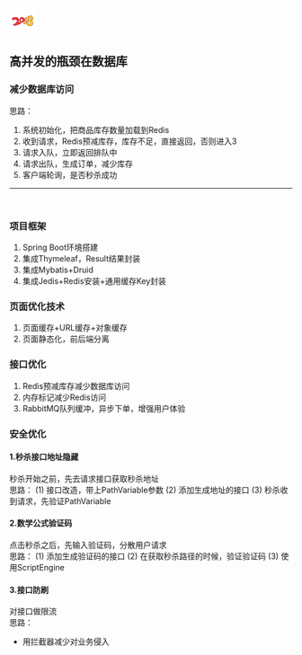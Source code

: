 ![](https://raw.githubusercontent.com/b2stry/imgrepo/master/2018.png)
 
## 高并发的瓶颈在数据库
### 减少数据库访问
思路：<br>
1. 系统初始化，把商品库存数量加载到Redis<br>
2. 收到请求，Redis预减库存，库存不足，直接返回，否则进入3<br>
3. 请求入队，立即返回排队中<br>
4. 请求出队，生成订单，减少库存<br>
5. 客户端轮询，是否秒杀成功
<hr>
<br>


### 项目框架
1. Spring Boot环境搭建<br>
2. 集成Thymeleaf，Result结果封装<br>
3. 集成Mybatis+Druid<br>
4. 集成Jedis+Redis安装+通用缓存Key封装

### 页面优化技术
1. 页面缓存+URL缓存+对象缓存<br>
2. 页面静态化，前后端分离

### 接口优化
1. Redis预减库存减少数据库访问<br>
2. 内存标记减少Redis访问<br>
3. RabbitMQ队列缓冲，异步下单，增强用户体验

### 安全优化
#### 1.秒杀接口地址隐藏
秒杀开始之前，先去请求接口获取秒杀地址<br>
思路：
  (1) 接口改造，带上PathVariable参数
  (2) 添加生成地址的接口
  (3) 秒杀收到请求，先验证PathVariable

#### 2.数学公式验证码
点击秒杀之后，先输入验证码，分散用户请求<br>
思路：
  (1) 添加生成验证码的接口
  (2) 在获取秒杀路径的时候，验证验证码
  (3) 使用ScriptEngine

#### 3.接口防刷
对接口做限流<br>
思路：
* 用拦截器减少对业务侵入
